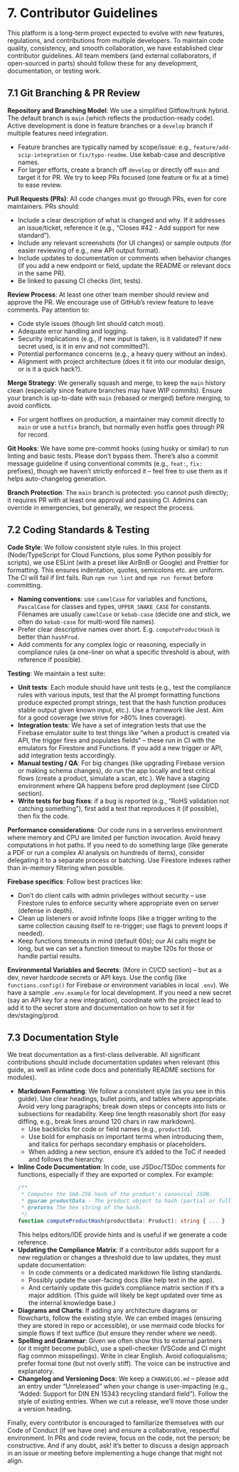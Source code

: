 # 7. Contributor Guidelines

This platform is a long-term project expected to evolve with new features, regulations, and contributions from multiple developers. To maintain code quality, consistency, and smooth collaboration, we have established clear contributor guidelines. All team members (and external collaborators, if open-sourced in parts) should follow these for any development, documentation, or testing work.

## 7.1 Git Branching & PR Review

**Repository and Branching Model**: We use a simplified Gitflow/trunk hybrid. The default branch is `main` (which reflects the production-ready code). Active development is done in feature branches or a `develop` branch if multiple features need integration.

-   Feature branches are typically named by scope/issue: e.g., `feature/add-scip-integration` or `fix/typo-readme`. Use kebab-case and descriptive names.
-   For larger efforts, create a branch off `develop` or directly off `main` and target it for PR. We try to keep PRs focused (one feature or fix at a time) to ease review.

**Pull Requests (PRs)**: All code changes must go through PRs, even for core maintainers. PRs should:

-   Include a clear description of what is changed and why. If it addresses an issue/ticket, reference it (e.g., “Closes #42 - Add support for new standard”).
-   Include any relevant screenshots (for UI changes) or sample outputs (for easier reviewing of e.g., new API output format).
-   Include updates to documentation or comments when behavior changes (if you add a new endpoint or field, update the README or relevant docs in the same PR).
-   Be linked to passing CI checks (lint, tests).

**Review Process**: At least one other team member should review and approve the PR. We encourage use of GitHub’s review feature to leave comments. Pay attention to:

-   Code style issues (though lint should catch most).
-   Adequate error handling and logging.
-   Security implications (e.g., if new input is taken, is it validated? If new secret used, is it in env and not committed?).
-   Potential performance concerns (e.g., a heavy query without an index).
-   Alignment with project architecture (does it fit into our modular design, or is it a quick hack?).

**Merge Strategy**: We generally squash and merge, to keep the `main` history clean (especially since feature branches may have WIP commits). Ensure your branch is up-to-date with `main` (rebased or merged) before merging, to avoid conflicts.

-   For urgent hotfixes on production, a maintainer may commit directly to `main` or use a `hotfix` branch, but normally even hotfix goes through PR for record.

**Git Hooks**: We have some pre-commit hooks (using husky or similar) to run linting and basic tests. Please don’t bypass them. There’s also a commit message guideline if using conventional commits (e.g., `feat:`, `fix:` prefixes), though we haven’t strictly enforced it – feel free to use them as it helps auto-changelog generation.

**Branch Protection**: The `main` branch is protected: you cannot push directly; it requires PR with at least one approval and passing CI. Admins can override in emergencies, but generally, we respect the process.

## 7.2 Coding Standards & Testing

**Code Style**: We follow consistent style rules. In this project (Node/TypeScript for Cloud Functions, plus some Python possibly for scripts), we use ESLint (with a preset like AirBnB or Google) and Prettier for formatting. This ensures indentation, quotes, semicolons etc. are uniform. The CI will fail if lint fails. Run `npm run lint` and `npm run format` before committing.

-   **Naming conventions**: use `camelCase` for variables and functions, `PascalCase` for classes and types, `UPPER_SNAKE_CASE` for constants. Filenames are usually `camelCase` or `kebab-case` (decide one and stick, we often do `kebab-case` for multi-word file names).
-   Prefer clear descriptive names over short. E.g. `computeProductHash` is better than `hashProd`.
-   Add comments for any complex logic or reasoning, especially in compliance rules (a one-liner on what a specific threshold is about, with reference if possible).

**Testing**: We maintain a test suite:

-   **Unit tests**: Each module should have unit tests (e.g., test the compliance rules with various inputs, test that the AI prompt formatting functions produce expected prompt strings, test that the hash function produces stable output given known input, etc.). Use a framework like Jest. Aim for a good coverage (we strive for >80% lines coverage).
-   **Integration tests**: We have a set of integration tests that use the Firebase emulator suite to test things like “when a product is created via API, the trigger fires and populates fields” – these run in CI with the emulators for Firestore and Functions. If you add a new trigger or API, add integration tests accordingly.
-   **Manual testing / QA**: For big changes (like upgrading Firebase version or making schema changes), do run the app locally and test critical flows (create a product, simulate a scan, etc.). We have a staging environment where QA happens before prod deployment (see CI/CD section).
-   **Write tests for bug fixes**: if a bug is reported (e.g., “RoHS validation not catching something”), first add a test that reproduces it (if possible), then fix the code.

**Performance considerations**: Our code runs in a serverless environment where memory and CPU are limited per function invocation. Avoid heavy computations in hot paths. If you need to do something large (like generate a PDF or run a complex AI analysis on hundreds of items), consider delegating it to a separate process or batching. Use Firestore indexes rather than in-memory filtering when possible.

**Firebase specifics**: Follow best practices like:

-   Don’t do client calls with admin privileges without security – use Firestore rules to enforce security where appropriate even on server (defense in depth).
-   Clean up listeners or avoid infinite loops (like a trigger writing to the same collection causing itself to re-trigger; use flags to prevent loops if needed).
-   Keep functions timeouts in mind (default 60s); our AI calls might be long, but we can set a function timeout to maybe 120s for those or handle partial results.

**Environmental Variables and Secrets**: (More in CI/CD section) – but as a dev, never hardcode secrets or API keys. Use the config (like `functions.config()` for Firebase or environment variables in local `.env`). We have a sample `.env.example` for local development. If you need a new secret (say an API key for a new integration), coordinate with the project lead to add it to the secret store and documentation on how to set it for dev/staging/prod.

## 7.3 Documentation Style

We treat documentation as a first-class deliverable. All significant contributions should include documentation updates when relevant (this guide, as well as inline code docs and potentially README sections for modules).

-   **Markdown Formatting**: We follow a consistent style (as you see in this guide). Use clear headings, bullet points, and tables where appropriate. Avoid very long paragraphs; break down steps or concepts into lists or subsections for readability. Keep line length reasonably short (for easy diffing, e.g., break lines around 120 chars in raw markdown).
    -   Use backticks for code or field names (e.g., `productId`).
    -   Use bold for emphasis on important terms when introducing them, and italics for perhaps secondary emphasis or placeholders.
    -   When adding a new section, ensure it’s added to the ToC if needed and follows the hierarchy.
-   **Inline Code Documentation**: In code, use JSDoc/TSDoc comments for functions, especially if they are exported or complex. For example:
    ```ts
    /**
     * Computes the SHA-256 hash of the product's canonical JSON.
     * @param productData - The product object to hash (partial or full).
     * @returns The hex string of the hash.
     */
    function computeProductHash(productData: Product): string { ... }
    ```
    This helps editors/IDE provide hints and is useful if we generate a code reference.
-   **Updating the Compliance Matrix**: If a contributor adds support for a new regulation or changes a threshold due to law updates, they must update documentation:
    -   In code comments or a dedicated markdown file listing standards.
    -   Possibly update the user-facing docs (like help text in the app).
    -   And certainly update this guide’s compliance matrix section if it’s a major addition. (This guide will likely be kept updated over time as the internal knowledge base.)
-   **Diagrams and Charts**: If adding any architecture diagrams or flowcharts, follow the existing style. We can embed images (ensuring they are stored in repo or accessible), or use mermaid code blocks for simple flows if text suffice (but ensure they render where we need).
-   **Spelling and Grammar**: Given we often show this to external partners (or it might become public), use a spell-checker (VSCode and CI might flag common misspellings). Write in clear English. Avoid colloquialisms; prefer formal tone (but not overly stiff). The voice can be instructive and explanatory.
-   **Changelog and Versioning Docs**: We keep a `CHANGELOG.md` – please add an entry under “Unreleased” when your change is user-impacting (e.g., “Added: Support for DIN EN 15343 recycling standard field”). Follow the style of existing entries. When we cut a release, we’ll move those under a version heading.

Finally, every contributor is encouraged to familiarize themselves with our Code of Conduct (if we have one) and ensure a collaborative, respectful environment. In PRs and code review, focus on the code, not the person; be constructive. And if any doubt, ask! It’s better to discuss a design approach in an issue or meeting before implementing a huge change that might not align.
